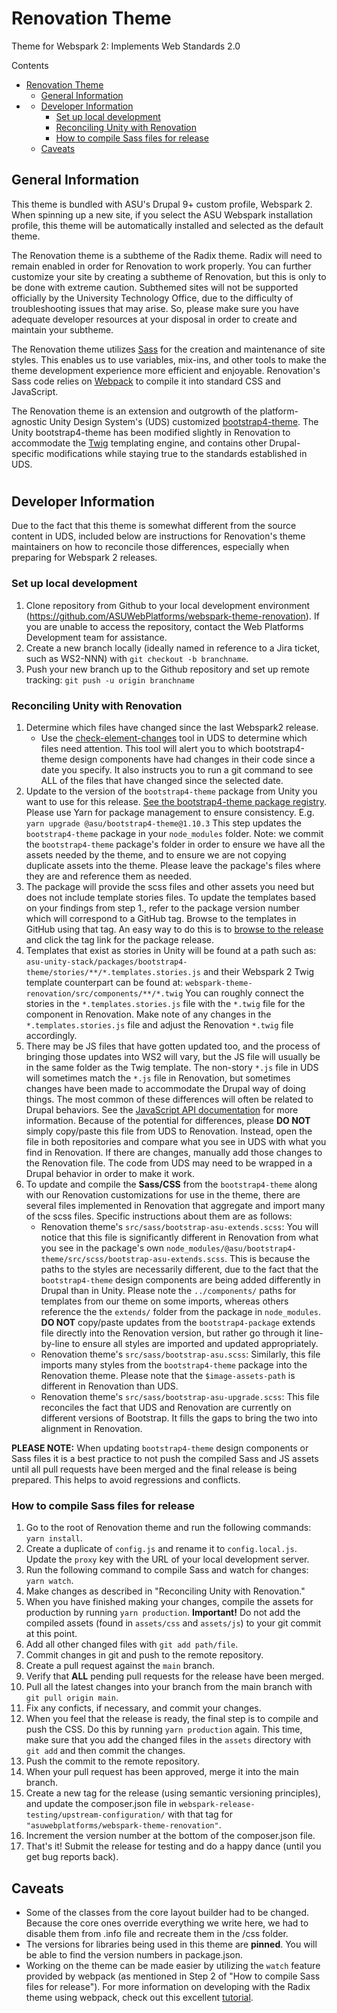 # Renovation Theme
Theme for Webspark 2: Implements Web Standards 2.0

Contents
- [Renovation Theme](#renovation-theme)
  - [General Information](#general-information)
- [](#)
  - [Developer Information](#developer-information)
    - [Set up local development](#set-up-local-development)
    - [Reconciling Unity with Renovation](#reconciling-unity-with-renovation)
    - [How to compile Sass files for release](#how-to-compile-sass-files-for-release)
  - [Caveats](#caveats)

## General Information
This theme is bundled with ASU's Drupal 9+ custom profile, Webspark 2. When spinning up a new site, if you select the ASU Webspark installation profile, this theme will be automatically installed and selected as the default theme.

The Renovation theme is a subtheme of the Radix theme. Radix will need to remain enabled in order for Renovation to work properly. You can further customize your site by creating a subtheme of Renovation, but this is only to be done with extreme caution. Subthemed sites will not be supported officially by the University Technology Office, due to the difficulty of troubleshooting issues that may arise. So, please make sure you have adequate developer resources at your disposal in order to create and maintain your subtheme.

The Renovation theme utilizes [Sass](https://sass-lang.com/) for the creation and maintenance of site styles. This enables us to use variables, mix-ins, and other tools to make the theme development experience more efficient and enjoyable. Renovation's Sass  code relies on [Webpack](https://webpack.js.org) to compile it into standard CSS and JavaScript.

The Renovation theme is an extension and outgrowth of the platform-agnostic Unity Design System's (UDS) customized [bootstrap4-theme](https://github.com/ASU/asu-unity-stack/tree/dev/packages/bootstrap4-theme). The Unity bootstrap4-theme has been modified slightly in Renovation to accommodate the [Twig](https://twig.symfony.com/) templating engine, and contains other Drupal-specific modifications while staying true to the standards established in UDS.

#

## Developer Information
Due to the fact that this theme is somewhat different from the source content in UDS, included below are instructions for Renovation's theme maintainers on how to reconcile those differences, especially when preparing for Webspark 2 releases.

### Set up local development
1. Clone repository from Github to your local development environment (https://github.com/ASUWebPlatforms/webspark-theme-renovation). If you are unable to access the repository, contact the Web Platforms Development team for assistance.
2. Create a new branch locally (ideally named in reference to a Jira ticket, such as WS2-NNN) with `git checkout -b branchname`.
3. Push your new branch up to the Github repository and set up remote tracking: `git push -u origin branchname`

### Reconciling Unity with Renovation
1. Determine which files have changed since the last Webspark2 release.
   - Use the [check-element-changes](https://github.com/ASU/asu-unity-stack#check-element-changes) tool in UDS to determine which files need attention. This tool will alert you to which bootstrap4-theme design components have had changes in their code since a date you specify. It also instructs you to run a git command to see ALL of the files that have changed since the selected date.
2. Update to the version of the `bootstrap4-theme` package from Unity you want to use for this release. [See the bootstrap4-theme package registry](https://github.com/ASU/asu-unity-stack/pkgs/npm/bootstrap4-theme). Please use Yarn for package management to ensure consistency. E.g. `yarn upgrade @asu/bootstrap4-theme@1.10.3`
This step updates the `bootstrap4-theme` package in your `node_modules` folder. Note: we commit the `bootstrap4-theme` package's folder in order to ensure we have all the assets needed by the theme, and to ensure we are not copying duplicate assets into the theme. Please leave the package's files where they are and reference them as needed.
3. The package will provide the scss files and other assets you need but does not include template stories files. To update the templates based on your findings from step 1., refer to the package version number which will correspond to a GitHub tag. Browse to the templates in GitHub using that tag. An easy way to do this is to [browse to the release](https://github.com/ASU/asu-unity-stack/releases) and click the tag link for the package release.
4. Templates that exist as stories in Unity will be found at a path such as:
`asu-unity-stack/packages/bootstrap4-theme/stories/**/*.templates.stories.js`
and their Webspark 2 Twig template counterpart can be found at:
`webspark-theme-renovation/src/components/**/*.twig`
You can roughly connect the stories in the `*.templates.stories.js` file with the `*.twig` file for the component in Renovation. Make note of any changes in the `*.templates.stories.js` file and adjust the Renovation `*.twig` file accordingly.
5. There may be JS files that have gotten updated too, and the process of bringing those updates into WS2 will vary, but the JS file will usually be in the same folder as the Twig template. The non-story `*.js` file in UDS will sometimes match the `*.js` file in Renovation, but sometimes changes have been made to accommodate the Drupal way of doing things. The most common of these differences will often be related to Drupal behaviors. See the [JavaScript API documentation](https://www.drupal.org/docs/drupal-apis/javascript-api/javascript-api-overview) for more information. Because of the potential for differences, please **DO NOT** simply copy/paste this file from UDS to Renovation. Instead, open the file in both repositories and compare what you see in UDS with what you find in Renovation. If there are changes, manually add those changes to the Renovation file. The code from UDS may need to be wrapped in a Drupal behavior in order to make it work.
6. To update and compile the **Sass/CSS** from the `bootstrap4-theme` along with our Renovation customizations for use in the theme, there are several files implemented in Renovation that aggregate and import many of the scss files. Specific instructions about them are as follows:
   - Renovation theme's `src/sass/bootstrap-asu-extends.scss`: You will notice that this file is significantly different in Renovation from what you see in the package's own `node_modules/@asu/bootstrap4-theme/src/scss/bootstrap-asu-extends.scss`. This is because the paths to the styles are necessarily different, due to the fact that the `bootstrap4-theme` design components are being added differently in Drupal than in Unity. Please note the `../components/` paths for templates from our theme on some imports, whereas others reference the the `extends/` folder from the package in `node_modules`. **DO NOT** copy/paste updates from the `bootstrap4-package` extends file directly into the Renovation version, but rather go through it line-by-line to ensure all styles are imported and updated appropriately.
   - Renovation theme's `src/sass/bootstrap-asu.scss`: Similarly, this file imports many styles from the `bootstrap4-theme` package into the Renovation theme. Please note that the `$image-assets-path` is different in Renovation than UDS.
   - Renovation theme's `src/sass/bootstrap-asu-upgrade.scss`: This file reconciles the fact that UDS and Renovation are currently on different versions of Bootstrap. It fills the gaps to bring the two into alignment in Renovation.

**PLEASE NOTE:** When updating `bootstrap4-theme` design components or Sass files it is a best practice to not push the compiled Sass and JS assets until all pull requests have been merged and the final release is being prepared. This helps to avoid regressions and conflicts.

### How to compile Sass files for release
1. Go to the root of Renovation theme and run the following commands: `yarn install`.
2. Create a duplicate of `config.js` and rename it to `config.local.js`. Update the `proxy` key with the URL of your local development server.
3. Run the following command to compile Sass and watch for changes: `yarn watch`.
4. Make changes as described in "Reconciling Unity with Renovation."
5. When you have finished making your changes, compile the assets for production by running `yarn production`. **Important!** Do not add the compiled assets (found in `assets/css` and `assets/js`) to your git commit at this point.
6. Add all other changed files with `git add path/file`.
7. Commit changes in git and push to the remote repository.
8. Create a pull request against the `main` branch.
9. Verify that **ALL** pending pull requests for the release have been merged.
10. Pull all the latest changes into your branch from the main branch with `git pull origin main`.
11. Fix any conficts, if necessary, and commit your changes.
12. When you feel that the release is ready, the final step is to compile and push the CSS. Do this by running `yarn production` again. This time, make sure that you add the changed files in the `assets` directory with `git add` and then commit the changes.
13. Push the commit to the remote repository.
14. When your pull request has been approved, merge it into the main branch.
15. Create a new tag for the release (using semantic versioning principles), and update the composer.json file in `webspark-release-testing/upstream-configuration/` with that tag for `"asuwebplatforms/webspark-theme-renovation"`.
16. Increment the version number at the bottom of the composer.json file.
17. That's it! Submit the release for testing and do a happy dance (until you get bug reports back).

## Caveats
- Some of the classes from the core layout builder had to be changed. Because the core ones override everything we write here, we had to disable them from .info file and recreate them in the /css folder.
- The versions for libraries being used in this theme are **pinned**. You will be able to find the version numbers in package.json.
- Working on the theme can be made easier by utilizing the `watch` feature provided by webpack (as mentioned in Step 2 of "How to compile Sass files for release"). For more information on developing with the Radix theme using webpack, check out this excellent [tutorial](https://www.youtube.com/watch?v=ak1IOcYnN9s).
